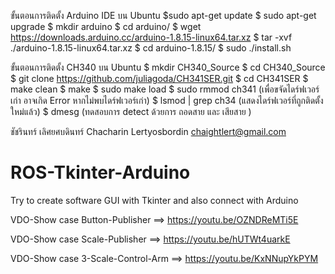 
ขั้นตอนการติดตั้ง Arduino IDE บน Ubuntu
  $sudo apt-get update
  $ sudo apt-get upgrade
  $ mkdir arduino
  $ cd arduino/
  $ wget https://downloads.arduino.cc/arduino-1.8.15-linux64.tar.xz
  $ tar -xvf ./arduino-1.8.15-linux64.tar.xz
  $ cd arduino-1.8.15/
  $ sudo ./install.sh

ขั้นตอนการติดตั้ง CH340 บน Ubuntu
  $ mkdir CH340_Source
  $ cd CH340_Source
  $ git clone https://github.com/juliagoda/CH341SER.git
  $ cd CH341SER
  $ make clean
  $ make
  $ sudo make load
  $ sudo rmmod ch341 (เพื่อขจัดไดร์ฟเวอร์เก่า อาจเกิด Error หากไม่พบไดร์ฟเวอร์เก่า)
  $ lsmod | grep ch34 (แสดงไดร์ฟเวอร์ที่ถูกติดตั้งใหม่แล้ว)
  $ dmesg (ทดสอบการ detect ด้วยการ  ถอดสาย และ เสียสาย )
  




















ชัชรินทร์  เลิศยศบดินทร์
Chacharin Lertyosbordin
chaightlert@gmail.com
# ROS-Tkinter-Arduino
Try to create software GUI with Tkinter and also connect with Arduino

VDO-Show case
Button-Publisher ==> https://youtu.be/OZNDReMTi5E

VDO-Show case
Scale-Publisher ==> https://youtu.be/hUTWt4uarkE

VDO-Show case
3-Scale-Control-Arm ==> https://youtu.be/KxNNupYkPYM
